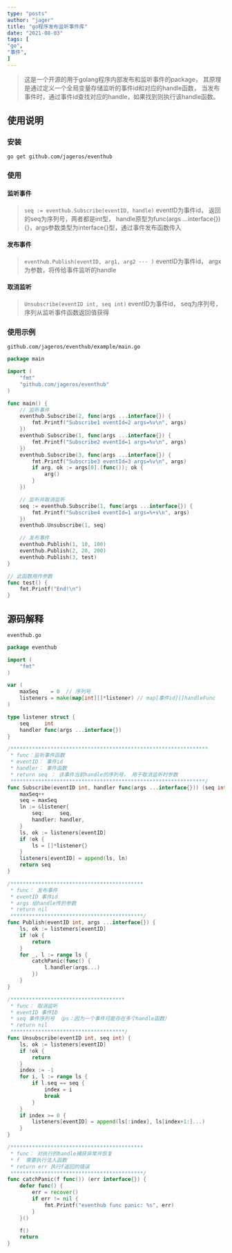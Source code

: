 ```yaml
---
type: "posts"
author: "jager"
title: "go程序发布监听事件库"
date: "2021-08-03"
tags: [
"go",
"事件",
]
---
```


> 这是一个开源的用于golang程序内部发布和监听事件的package，
> 其原理是通过定义一个全局变量存储监听的事件id和对应的handle函数，
> 当发布事件时，通过事件id查找对应的handle，如果找到则执行该handle函数。

<!--more-->

## 使用说明
### 安装
``go get github.com/jageros/eventhub``

### 使用
#### 监听事件
> ``seq := eventhub.Subscribe(eventID, handle)``
eventID为事件id， 返回的seq为序列号，两者都是int型， handle原型为func(args ...interface{}){}，args参数类型为interface{}型，通过事件发布函数传入

#### 发布事件
> ``eventhub.Publish(eventID, arg1, arg2 ··· )``
eventID为事件id， argx为参数，将传给事件监听的handle

#### 取消监听
>  ``Unsubscribe(eventID int, seq int)``
eventID为事件id， seq为序列号，序列从监听事件函数返回值获得

### 使用示例
``github.com/jageros/eventhub/example/main.go``
```go
package main

import (
	"fmt"
	"github.com/jageros/eventhub"
)

func main() {
	// 监听事件
	eventhub.Subscribe(2, func(args ...interface{}) {
		fmt.Printf("Subscribe1 eventId=2 args=%v\n", args)
	})
	eventhub.Subscribe(1, func(args ...interface{}) {
		fmt.Printf("Subscribe2 eventId=1 args=%v\n", args)
	})
	eventhub.Subscribe(3, func(args ...interface{}) {
		fmt.Printf("Subscribe3 eventId=3 args=%v\n", args)
		if arg, ok := args[0].(func()); ok {
			arg()
		}
	})

	// 监听并取消监听
	seq := eventhub.Subscribe(1, func(args ...interface{}) {
		fmt.Printf("Subscribe4 eventId=1 args=%+v\n", args)
	})
	eventhub.Unsubscribe(1, seq)

	// 发布事件
	eventhub.Publish(1, 10, 100)
	eventhub.Publish(2, 20, 200)
	eventhub.Publish(3, test)
}

// 此函数用作参数
func test() {
	fmt.Printf("End!\n")
}
```

## 源码解释
``eventhub.go``
```go
package eventhub

import (
	"fmt"
)

var (
	maxSeq    = 0  // 序列号
	listeners = make(map[int][]*listener) // map[事件id][]handleFunc
)

type listener struct {
	seq     int
	handler func(args ...interface{})
}

/****************************************************************
 * func：监听事件函数
 * eventID： 事件id
 * handler： 事件函数
 * return seq ： 该事件当前handle的序列号， 用于取消监听时参数
 ***************************************************************/
func Subscribe(eventID int, handler func(args ...interface{})) (seq int) {
	maxSeq++
	seq = maxSeq
	ln := &listener{
		seq:     seq,
		handler: handler,
	}
	ls, ok := listeners[eventID]
	if !ok {
		ls = []*listener{}
	}
	listeners[eventID] = append(ls, ln)
	return seq
}

/*******************************************
 * func： 发布事件
 * eventID 事件id
 * args 给handle传的参数
 * return nil
 *******************************************/
func Publish(eventID int, args ...interface{}) {
	ls, ok := listeners[eventID]
	if !ok {
		return
	}
	for _, l := range ls {
		catchPanic(func() {
			l.handler(args...)
		})
	}
}

/*************************************
 * func： 取消监听
 * eventID 事件ID
 * seq 事件序列号 （ps：因为一个事件可能存在多个handle函数）
 * return nil
 *************************************/
func Unsubscribe(eventID int, seq int) {
	ls, ok := listeners[eventID]
	if !ok {
		return
	}
	index := -1
	for i, l := range ls {
		if l.seq == seq {
			index = i
			break
		}
	}
	if index >= 0 {
		listeners[eventID] = append(ls[:index], ls[index+1:]...)
	}
}

/*******************************************
 * func： 对执行的handle捕获异常并恢复
 * f  需要执行法人函数
 * return err 执行f返回的错误
 *******************************************/
func catchPanic(f func()) (err interface{}) {
	defer func() {
		err = recover()
		if err != nil {
			fmt.Printf("eventhub func panic: %s", err)
		}
	}()

	f()
	return
}
```
